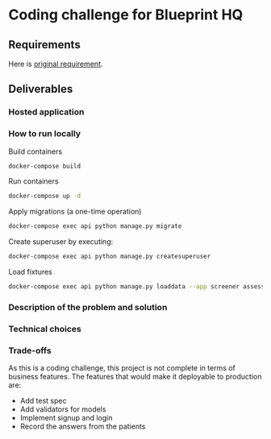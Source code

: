 # Coding challenge for Blueprint HQ

## Requirements

Here is [original requirement](https://github.com/blueprinthq/coding-challenge).

## Deliverables

### Hosted application

### How to run locally

Build containers

```bash
docker-compose build
```

Run containers

```bash
docker-compose up -d
```

Apply migrations (a one-time operation)

```bash
docker-compose exec api python manage.py migrate
```

Create superuser by executing:

```bash
docker-compose exec api python manage.py createsuperuser
```

Load fixtures

```bash
docker-compose exec api python manage.py loaddata --app screener assessment.yaml domain.yaml section.yaml question.yaml answer.yaml
```

### Description of the problem and solution

### Technical choices

### Trade-offs

As this is a coding challenge, this project is not complete in terms of business features.
The features that would make it deployable to production are:

- Add test spec
- Add validators for models
- Implement signup and login
- Record the answers from the patients
